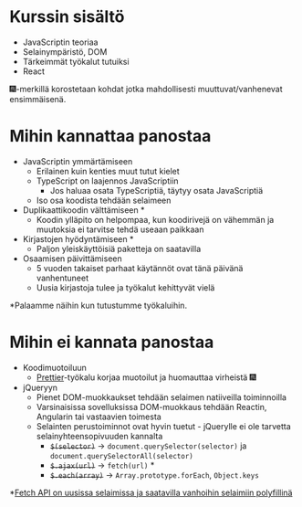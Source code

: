 # Kurssin sisältö

* JavaScriptin teoriaa
* Selainympäristö, DOM
* Tärkeimmät työkalut tutuiksi
* React

:fireworks:-merkillä korostetaan kohdat jotka mahdollisesti muuttuvat/vanhenevat ensimmäisenä.

# Mihin kannattaa panostaa

* JavaScriptin ymmärtämiseen
  * Erilainen kuin kenties muut tutut kielet
  * TypeScript on laajennos JavaScriptiin
    * Jos haluaa osata TypeScriptiä, täytyy osata JavaScriptiä
  * Iso osa koodista tehdään selaimeen
* Duplikaattikoodin välttämiseen *
  * Koodin ylläpito on helpompaa, kun koodirivejä on vähemmän ja muutoksia ei tarvitse tehdä useaan paikkaan
* Kirjastojen hyödyntämiseen *
  * Paljon yleiskäyttöisiä paketteja on saatavilla
* Osaamisen päivittämiseen
  * 5 vuoden takaiset parhaat käytännöt ovat tänä päivänä vanhentuneet
  * Uusia kirjastoja tulee ja työkalut kehittyvät vielä

*Palaamme näihin kun tutustumme työkaluihin.

# Mihin ei kannata panostaa

* Koodimuotoiluun
  * [Prettier](https://github.com/prettier/prettier)-työkalu korjaa muotoilut ja huomauttaa virheistä :fireworks:
* jQueryyn
  * Pienet DOM-muokkaukset tehdään selaimen natiiveilla toiminnoilla
  * Varsinaisissa sovelluksissa DOM-muokkaus tehdään Reactin, Angularin tai vastaavien toimesta
  * Selainten perustoiminnot ovat hyvin tuetut - jQuerylle ei ole tarvetta selainyhteensopivuuden kannalta
    * ~~`$(selector)`~~ → `document.querySelector(selector)` ja `document.querySelectorAll(selector)`
    * ~~`$.ajax(url)`~~ → `fetch(url)` *
    * ~~`$.each(array)`~~ → `Array.prototype.forEach`, `Object.keys`

*[Fetch API on uusissa selaimissa ja saatavilla vanhoihin selaimiin polyfillinä](https://github.com/github/fetch)
